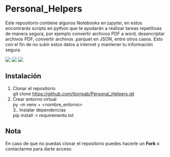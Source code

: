 # Personal_Helpers

Este repositorio contiene algunos Notebooks en jupyter, en estos encontrarás scripts en python que te ayudarán a realizar tareas repetitivas de manera segura, por ejemplo convertir archivos PDF a word, desencriptar archivos PDF, convertir archivos .parquet en JSON, entre otros casos. Esto con el fin de no subir estos datos a internet y mantener tu información segura. 

<a href="Documentación"><img src="https://img.shields.io/badge/Doc-Actualizada-informational"></a>
<a href="Status"><img src="https://img.shields.io/badge/Status-Success-success"></a>
<a href="Lenguaje"><img src="https://img.shields.io/badge/Lenguaje-Python-blue"></a>

## Instalación

1. Clonar el repositorio <br>
   git clone https://github.com/jtorrpab/Personal_Helpers.git <br>
2. Crear entorno virtual <br>
   py -m venv + <nombre_entorno> <br>
3.. Instalar dependencias  <br>
   pip install -r requirements.txt

## Nota
En caso de que no puedas clonar el repositorio puedes hacerle un **Fork** o contactarme para darte acceso 
   
